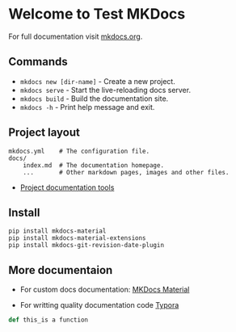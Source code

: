 # Welcome to Test MKDocs

For full documentation visit [mkdocs.org](https://www.mkdocs.org).

## Commands 

* `mkdocs new [dir-name]` - Create a new project.
* `mkdocs serve` - Start the live-reloading docs server.
* `mkdocs build` - Build the documentation site.
* `mkdocs -h` - Print help message and exit.

## Project layout

    mkdocs.yml    # The configuration file.
    docs/
        index.md  # The documentation homepage.
        ...       # Other markdown pages, images and other files.

- [Project documentation tools](https://www.altexsoft.com/blog/business/technical-documentation-in-software-development-types-best-practices-and-tools/)


## Install

``` shell
pip install mkdocs-material  
pip install mkdocs-material-extensions   
pip install mkdocs-git-revision-date-plugin

```

## More documentaion

- For custom docs documentation: [MKDocs Material](https://squidfunk.github.io/mkdocs-material/)

- For writting quality documentation code [Typora](https://typora.io)

  

``` Python
def this_is a function 
```

